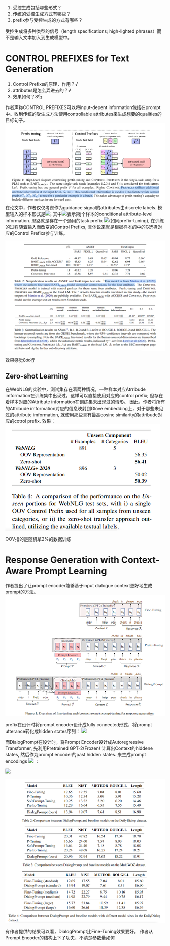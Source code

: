 1. 受控生成包括哪些形式？
2. 传统的受控生成方式有哪些？
3. prefix参与受控生成的方式有哪些？

受控生成将多种类型的信号（length specifications; high-lighted phrases）而不是输入文本加入到生成模型中。

# CONTROL PREFIXES for Text Generation
1. Control Prefixs的原理，作用？√
2. attributes是怎么弄进去的？√
3. 效果如何？8行

作者声称CONTROL PREFIXES可以将input-depent information包括在prompt中。收到传统的受生成方法使用controllable attributes来生成想要的qualities的目标句子。
![43png](https://github.com/Zeng-WH/MarkdownPic/raw/main/2021-03-19/43.PNG)
在论文中，作者仅仅考虑作为guidance signal的attributes由discrete labels.
模型输入的样本形式是<img src="http://chart.googleapis.com/chart?cht=tx&chl= Z=\{<X^{j},Y^{j}, G^{j}>\}_{j=1,\cdots,N}" style="border:none;">, 其中<img src="http://chart.googleapis.com/chart?cht=tx&chl= G^{j}" style="border:none;">表示第j个样本的conditional attribute-level information.
思路就是存在一个通用的task prefix <img src="http://chart.googleapis.com/chart?cht=tx&chl= P_{\theta}" style="border:none;">(如同prefix-tuning), 在训练的过程随着输入而改变的Control Prefixs, 具体说来就是根据样本的中的G选择对应的Control Prefixs参与训练。

![44png](https://github.com/Zeng-WH/MarkdownPic/raw/main/2021-03-19/44.PNG)

效果感觉8太行
## Zero-shot Learning
在WebNLG的实验中，测试集存在着两种情况，一种样本对应Atrribude imformation在训练集中出现过，这样可以直接使用对应的control prefix; 但存在着样本对应的Attribute information在训练集未出现过的情形。
因此，作者将所有的Attribude imformation对应的信息映射到Glove embedding上，对于那些未见过的attribute imformation, 就使用那些具有最高cosine similarity的attribude对应的cotrol prefix.
效果：
![45png](https://github.com/Zeng-WH/MarkdownPic/raw/main/2021-03-19/45.PNG)

OOV指的是随机拿2%的数据训练

# Response Generation with Context-Aware Prompt Learning
作者提出了让prompt encoder能够基于input dialogue context更好地生成prompt的方法。
![46png](https://github.com/Zeng-WH/MarkdownPic/raw/main/2021-03-19/46.PNG)

prefix在设计时将prompt encoder设计成fully connected形式，将prompt utterance转化成hidden states序列：
<img src="http://chart.googleapis.com/chart?cht=tx&chl= s_{1},\cdots,s_{k}=f_{\theta}(e(p_{1}), \cdots, e(p_{k}))" style="border:none;">

而DialogPrompt在设计时，将Prompt Encoder设计成Autoregressive Transformer, 先利用Pretrained GPT-2(Frozen) 计算出Context的hiddene states, 然后作为prompt encoder的past hidden states. 来生成prompt encodings
<img src="http://chart.googleapis.com/chart?cht=tx&chl= [\tilde{s_{1}}, \cdots, \tilde{s_{k}}]" style="border:none;"> ：

<img src="http://chart.googleapis.com/chart?cht=tx&chl= \tilde{s_{i}}=Transformer_{prompt}(p_{i},h_{1},\cdots,h_{m},\tilde{s_{<i}})" style="border:none;">


![47png](https://github.com/Zeng-WH/MarkdownPic/raw/main/2021-03-19/47.PNG)


有作者提供的结果可以看，DialogPrompt比Fine-Tuning效果要好。
作者从Prompt Encoder的结构上下了功夫，不清楚参数量如何




